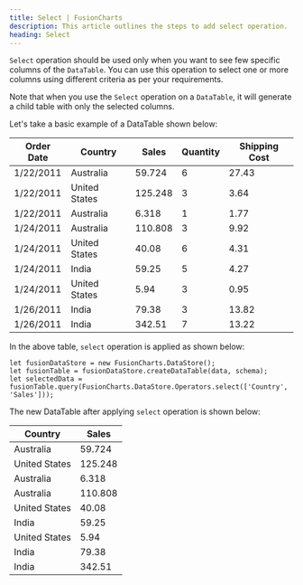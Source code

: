 ```yaml
---
title: Select | FusionCharts
description: This article outlines the steps to add select operation.
heading: Select
---
```


`Select` operation should be used only when you want to see few specific columns of the `DataTable`. You can use this operation to select one or more columns using different criteria as per your requirements. 

Note that when you use the `Select` operation on a `DataTable`, it will generate a child table with only the selected columns.

Let's take a basic example of a DataTable shown below:

Order Date | Country | Sales | Quantity | Shipping Cost
---|---|---|---|--- 
1/22/2011 | Australia | 59.724 | 6 | 27.43
1/22/2011 | United States | 125.248 | 3 | 3.64 
1/22/2011 | Australia | 6.318 | 1 | 1.77
1/24/2011 | Australia | 110.808 | 3 | 9.92 
1/24/2011 | United States | 40.08 | 6 | 4.31 
1/24/2011 | India | 59.25 | 5 | 4.27 
1/24/2011 | United States | 5.94 | 3 | 0.95 
1/26/2011 | India | 79.38 | 3 | 13.82 
1/26/2011 | India | 342.51 | 7 | 13.22 

In the above table, `select` operation is applied as shown below:

```  
let fusionDataStore = new FusionCharts.DataStore();
let fusionTable = fusionDataStore.createDataTable(data, schema);
let selectedData = fusionTable.query(FusionCharts.DataStore.Operators.select(['Country', 'Sales']));
```

The new DataTable after applying `select` operation is shown below:

Country | Sales
---|---
Australia | 59.724
United States | 125.248 
Australia | 6.318
Australia | 110.808 
United States | 40.08 
India | 59.25
United States | 5.94 
India | 79.38
India | 342.51